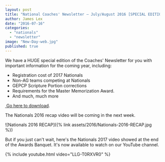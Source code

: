 ```yaml
---
layout: post
title: "National Coaches' Newsletter – July/August 2016 [SPECIAL EDITION]"
author: James Lex
date: "2016-07-16"
categories: 
  - "nationals"
  - "newsletter"
image: "New-Day-web.jpg"
published: true
---
```


We have a HUGE special edition of the Coaches' Newsletter for you with important information for the coming year, including:

- Registration cost of 2017 Nationals
- Non-AG teams competing at Nationals
- GEPCP Scripture Portion corrections
- Requirements for the Master Memorization Award.
- And much, much more

<a href="{% link assets/2016/Jul-Aug-2016.pdf %}"><i class="far fa-arrow-alt-circle-right"></i>&nbsp;Go here to download</a>.

The Nationals 2016 recap video will be coming in the next week.

![Nationals 2016 RECAP]({% link assets/2016/Nationals-2016-RECAP.jpg %})

But if you just can't wait, here's the Nationals 2017 video showed at the end of the Awards Banquet. It's now available to watch on our YouTube channel.

{% include youtube.html
   video="LLG-T0RXVR0" %}